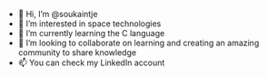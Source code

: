 - 👋 Hi, I’m @soukaintje
- 👀 I’m interested in space technologies 
- 🌱 I’m currently learning the C language
- 💞️ I’m looking to collaborate on learning and creating an amazing community to share knowledge
- 📫 You can check my LinkedIn account

<!---
soukaintje/soukaintje is a ✨ special ✨ repository because its `README.md` (this file) appears on your GitHub profile.
You can click the Preview link to take a look at your changes.
--->
